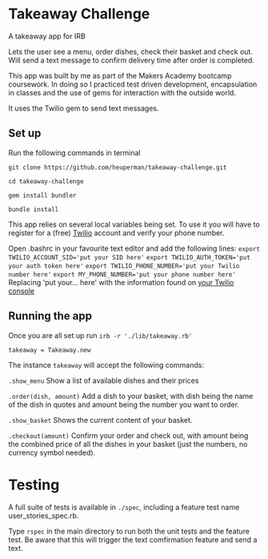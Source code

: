 
# Takeaway Challenge

A takeaway app for IRB

Lets the user see a menu, order dishes, check their basket and check out. Will send a text message to confirm delivery time after order is completed.

This app was built by me as part of the Makers Academy bootcamp coursework. In doing so I practiced test driven development, encapsulation in classes and the use of gems for interaction with the outside world.

It uses the Twilio gem to send text messages.

## Set up
Run the following commands in terminal

`git clone https://github.com/heuperman/takeaway-challenge.git`

`cd takeaway-challenge`

`gem install bundler`

`bundle install`

This app relies on several local variables being set. To use it you will have to register for a (free) [Twilio](https://www.twilio.com/) account and verify your phone number. 

Open .bashrc in your favourite text editor and add the following lines:
`export TWILIO_ACCOUNT_SID='put your SID here'`
`export TWILIO_AUTH_TOKEN='put your auth token here'`
`export TWILIO_PHONE_NUMBER='put your Twilio number here'`
`export MY_PHONE_NUMBER='put your phone number here'`
Replacing 'put your... here' with the information found on [your Twilio console](https://www.twilio.com/console)


## Running the app
Once you are all set up run
`irb -r './lib/takeaway.rb'`

`takeaway = Takeaway.new`

The instance `takeaway` will accept the following commands:

`.show_menu`
Show a list of available dishes and their prices

`.order(dish, amount)`
Add a dish to your basket, with dish being the name of the dish in quotes and amount being the number you want to order.

`.show_basket`
Shows the current content of your basket.

`.checkout(amount)`
Confirm your order and check out, with amount being the combined price of all the dishes in your basket (just the numbers, no currency symbol needed).

# Testing

A full suite of tests is available in `./spec`, including a feature test name user_stories_spec.rb.

Type `rspec` in the main directory to run both the unit tests and the feature test. Be aware that this will trigger the text comfirmation feature and send a text.
